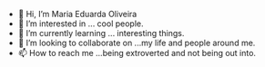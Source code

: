 - 👋 Hi, I’m Maria Eduarda Oliveira
- 👀 I’m interested in ... cool people.
- 🌱 I’m currently learning ... interesting things.
- 💞️ I’m looking to collaborate on ...my life and people around me.
- 📫 How to reach me ...being extroverted and not being out into. 

<!---
20052007oliveira/20052007oliveira is a ✨ special ✨ repository because its `README.md` (this file) appears on your GitHub profile.
You can click the Preview link to take a look at your changes.
--->
